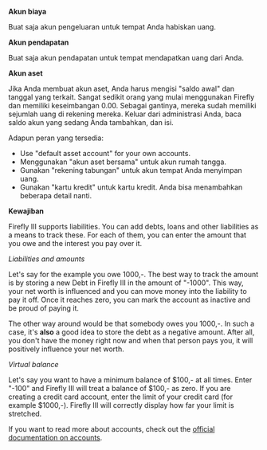 **Akun biaya**

Buat saja akun pengeluaran untuk tempat Anda habiskan uang.

**Akun pendapatan**

Buat saja akun pendapatan untuk tempat mendapatkan uang dari Anda.

**Akun aset**

Jika Anda membuat akun aset, Anda harus mengisi "saldo awal" dan tanggal yang terkait. Sangat sedikit orang yang mulai menggunakan Firefly dan memiliki keseimbangan 0.00. Sebagai gantinya, mereka sudah memiliki sejumlah uang di rekening mereka. Keluar dari administrasi Anda, baca saldo akun yang sedang Anda tambahkan, dan isi.

Adapun peran yang tersedia:

- Use "default asset account" for your own accounts.
- Menggunakan "akun aset bersama" untuk akun rumah tangga.
- Gunakan "rekening tabungan" untuk akun tempat Anda menyimpan uang.
- Gunakan "kartu kredit" untuk kartu kredit. Anda bisa menambahkan beberapa detail nanti.

**Kewajiban**

Firefly III supports liabilities. You can add debts, loans and other liabilities as a means to track these. For each of them, you can enter the amount that you owe and the interest you pay over it.

*Liabilities and amounts*

Let's say for the example you owe 1000,-. The best way to track the amount is by storing a new Debt in Firefly III in the amount of "-1000". This way, your net worth is influenced and you can move money into the liability to pay it off. Once it reaches zero, you can mark the account as inactive and be proud of paying it.

The other way around would be that somebody owes you 1000,-. In such a case, it's **also** a good idea to store the debt as a negative amount. After all, you don't have the money right now and when that person pays you, it will positively influence your net worth.

*Virtual balance*

Let's say you want to have a minimum balance of $100,- at all times. Enter "-100" and Firefly III will treat a balance of $100,- as zero. If you are creating a credit card account, enter the limit of your credit card (for example $1000,-). Firefly III will correctly display how far your limit is stretched.

If you want to read more about accounts, check out the [official documentation on accounts](https://docs.firefly-iii.org/concepts/accounts).